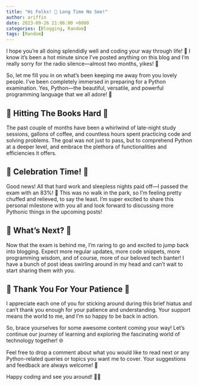 ```yaml
---
title: "Hi Folks! 🌟 Long Time No See!"
author: ariffin
date: 2023-09-26 21:06:00 +0800
categories: [Blogging, Random]
tags: [Random]
---
```


I hope you’re all doing splendidly well and coding your way through life! 🚀 I know it’s been a hot minute since I’ve posted anything on this blog and I’m really sorry for the radio silence—almost two months, yikes! 🙊

So, let me fill you in on what’s been keeping me away from you lovely people. I’ve been completely immersed in preparing for a Python examination. Yes, Python—the beautiful, versatile, and powerful programming language that we all adore! 🐍

## 📘 Hitting The Books Hard 📘
The past couple of months have been a whirlwind of late-night study sessions, gallons of coffee, and countless hours spent practicing code and solving problems. The goal was not just to pass, but to comprehend Python at a deeper level, and embrace the plethora of functionalities and efficiencies it offers.

## 🎉 Celebration Time! 🎉
Good news! All that hard work and sleepless nights paid off—I passed the exam with an 83%! 🎈 This was no walk in the park, so I’m feeling pretty chuffed and relieved, to say the least. I’m super excited to share this personal milestone with you all and look forward to discussing more Pythonic things in the upcoming posts!

## 🌱 What’s Next? 🌱
Now that the exam is behind me, I’m raring to go and excited to jump back into blogging. Expect more regular updates, more code snippets, more programming wisdom, and of course, more of our beloved tech banter! I have a bunch of post ideas swirling around in my head and can’t wait to start sharing them with you.

## 🙏 Thank You For Your Patience 🙏
I appreciate each one of you for sticking around during this brief hiatus and can’t thank you enough for your patience and understanding. Your support means the world to me, and I’m so happy to be back in action.

So, brace yourselves for some awesome content coming your way! Let’s continue our journey of learning and exploring the fascinating world of technology together! 🌐

Feel free to drop a comment about what you would like to read next or any Python-related queries or topics you want me to cover. Your suggestions and feedback are always welcome! 💌

Happy coding and see you around! 👩‍💻

<div data-iframe-width="150" data-iframe-height="270" data-share-badge-id="98856354-10c5-4a83-872b-7ebf9c651238" data-share-badge-host="https://www.credly.com"></div><script type="text/javascript" async src="//cdn.credly.com/assets/utilities/embed.js"></script>